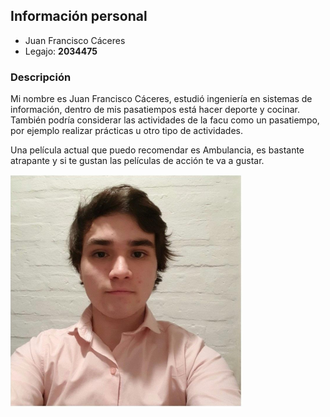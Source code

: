 ## Información personal
- Juan Francisco Cáceres
- Legajo: **2034475**

### Descripción
Mi nombre es Juan Francisco Cáceres, estudió ingeniería en sistemas de información, dentro de mis pasatiempos está hacer deporte y cocinar. También podría considerar las actividades de la facu como un pasatiempo, por ejemplo realizar prácticas u otro tipo de actividades.

Una película actual que puedo recomendar es Ambulancia, es bastante atrapante y si te gustan las películas de acción te va a gustar.

![F](https://raw.githubusercontent.com/pdepviernestm/presentacion-2022-JuanFrancisco9/ece6db449f6fca6bf5a31f8102dab1821a1344fe/img1.PNG)
